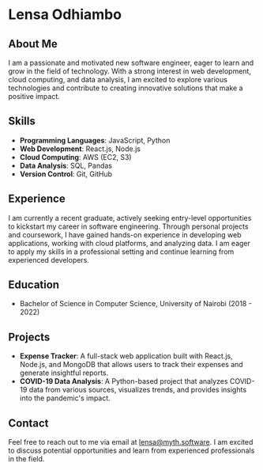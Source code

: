 # Lensa Odhiambo

## About Me

I am a passionate and motivated new software engineer, eager to learn and grow in the field of technology. With a strong interest in web development, cloud computing, and data analysis, I am excited to explore various technologies and contribute to creating innovative solutions that make a positive impact.

## Skills

- **Programming Languages**: JavaScript, Python
- **Web Development**: React.js, Node.js
- **Cloud Computing**: AWS (EC2, S3)
- **Data Analysis**: SQL, Pandas
- **Version Control**: Git, GitHub

## Experience

I am currently a recent graduate, actively seeking entry-level opportunities to kickstart my career in software engineering. Through personal projects and coursework, I have gained hands-on experience in developing web applications, working with cloud platforms, and analyzing data. I am eager to apply my skills in a professional setting and continue learning from experienced developers.

## Education

- Bachelor of Science in Computer Science, University of Nairobi (2018 - 2022)

## Projects

- **Expense Tracker**: A full-stack web application built with React.js, Node.js, and MongoDB that allows users to track their expenses and generate insightful reports.
- **COVID-19 Data Analysis**: A Python-based project that analyzes COVID-19 data from various sources, visualizes trends, and provides insights into the pandemic's impact.

## Contact

Feel free to reach out to me via email at lensa@myth.software. I am excited to discuss potential opportunities and learn from experienced professionals in the field.
